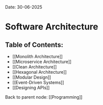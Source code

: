 Date: 30-06-2025

# Software Architecture


## Table of Contents:

- [[Monolith Architecture]]
- [[Microservice Architecture]]
- [[Clean Architecture]]
- [[Hexagonal Architecture]]
- [[Modular Design]]
- [[Event-Driven Systems]]
- [[Designing APIs]]

Back to parent node: [[Programming]]
